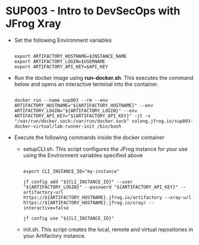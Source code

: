 # SUP003 - Intro to DevSecOps with JFrog Xray

- Set the following Environment variables
  
  ```
  
  export ARTIFACTORY_HOSTNAME=$INSTANCE_NAME
  export ARTIFACTORY_LOGIN=$USERNAME
  export ARTIFACTORY_API_KEY=$API_KEY

   ```

- Run the docker image using **run-docker.sh**. This executes the command below and opens an interactive terminal into the container. 

  ```
  
  docker run --name sup003 --rm --env ARTIFACTORY_HOSTNAME="${ARTIFACTORY_HOSTNAME}" --env ARTIFACTORY_LOGIN="${ARTIFACTORY_LOGIN}" --env ARTIFACTORY_API_KEY="${ARTIFACTORY_API_KEY}" -it -v "/var/run/docker.sock:/var/run/docker.sock" soleng.jfrog.io/sup003-docker-virtual/lab-runner-init /bin/bash

  ```
  
- Execute the following commands inside the docker container

  - setupCLI.sh. This script configures the JFrog instance for your use using the Environment variables specified above
  
    ```
    
    export CLI_INSTANCE_ID="my-instance"

    jf config add "${CLI_INSTANCE_ID}" --user "${ARTIFACTORY_LOGIN}" --password "${ARTIFACTORY_API_KEY}" --artifactory-url https://${ARTIFACTORY_HOSTNAME}.jfrog.io/artifactory --xray-url https://${ARTIFACTORY_HOSTNAME}.jfrog.io/xray/ --interactive=false

    jf config use "${CLI_INSTANCE_ID}"

    ```
    
  - init.sh. This script creates the local, remote and virtual repositories in your Artifactory instance.
